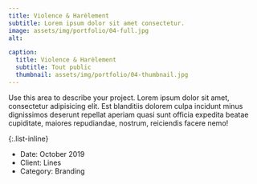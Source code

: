 ```yaml
---
title: Violence & Harèlement
subtitle: Lorem ipsum dolor sit amet consectetur.
image: assets/img/portfolio/04-full.jpg
alt: 

caption:
  title: Violence & Harèlement
  subtitle: Tout public
  thumbnail: assets/img/portfolio/04-thumbnail.jpg
---
```

Use this area to describe your project. Lorem ipsum dolor sit amet, consectetur adipisicing elit. Est blanditiis dolorem culpa incidunt minus dignissimos deserunt repellat aperiam quasi sunt officia expedita beatae cupiditate, maiores repudiandae, nostrum, reiciendis facere nemo!

{:.list-inline}
- Date: October 2019
- Client: Lines
- Category: Branding

